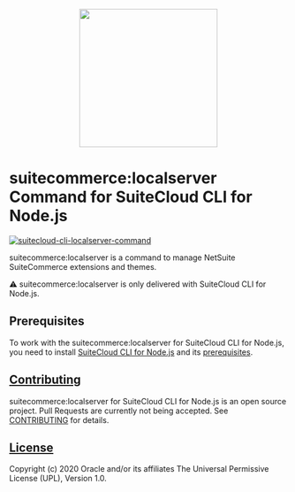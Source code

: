 <p align="center"><a href="#"><img width="250" src="https://cdn.app.compendium.com/uploads/user/8cae7864-8129-4f90-831f-58f1a01c3e5e/60b3624a-ca2d-4418-ac2b-a3997bb708a0/File/d87530554fbd39ba90fcbb144d8df218/oraclenetsuite_horiz.svg"></a></p>

# suitecommerce:localserver Command for SuiteCloud CLI for Node.js
<p>
    <a href="https://www.npmjs.com/package/@oracle/suitecloud-cli-localserver-command">
        <img src="https://img.shields.io/npm/dm/@oracle/suitecloud-cli-localserver-command.svg" alt="suitecloud-cli-localserver-command"/>
    </a>
</p>

suitecommerce:localserver is a command to manage NetSuite SuiteCommerce extensions and themes.

⚠ suitecommerce:localserver is only delivered with SuiteCloud CLI for Node.js.

## Prerequisites
To work with the suitecommerce:localserver for SuiteCloud CLI for Node.js, you need to install [SuiteCloud CLI for Node.js](./packages/node-cli) and its [prerequisites](../../packages/node-cli/README.md/##Prerequisites).

## [Contributing](../../CONTRIBUTING.md)
suitecommerce:localserver for SuiteCloud CLI for Node.js is an open source project. Pull Requests are currently not being accepted. See [CONTRIBUTING](../../CONTRIBUTING.md) for details.

## [License](../../LICENSE.txt)
Copyright (c) 2020 Oracle and/or its affiliates The Universal Permissive License (UPL), Version 1.0.
